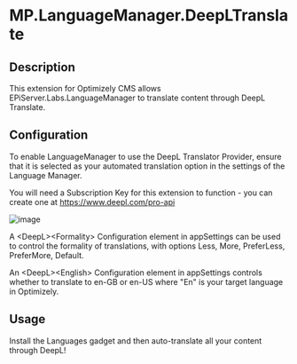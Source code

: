 # MP.LanguageManager.DeepLTranslate

## Description

This extension for Optimizely CMS allows EPiServer.Labs.LanguageManager to translate content through DeepL Translate.

## Configuration

To enable LanguageManager to use the DeepL Translator Provider, ensure that it is selected as your automated translation option in the settings of the Language Manager.

You will need a Subscription Key for this extension to function - you can create one at https://www.deepl.com/pro-api

![image](./image/appsettings.png)

A &lt;DeepL&gt;&lt;Formality&gt; Configuration element in appSettings can be used to control the formality of translations, with options Less, More, PreferLess, PreferMore, Default.

An &lt;DeepL&gt;&lt;English&gt; Configuration element in appSettings controls whether to translate to en-GB or en-US where "En" is your target language in Optimizely.

## Usage

Install the Languages gadget and then auto-translate all your content through DeepL!

